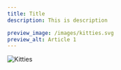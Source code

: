 ```yaml
---
title: Title
description: This is description

preview_image: /images/kitties.svg
preview_alt: Article 1
---
```


![Kitties](images/entre.png)

